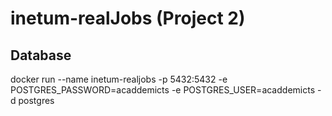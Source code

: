 # inetum-realJobs (Project 2)
## Database
docker run --name inetum-realjobs -p 5432:5432 -e POSTGRES_PASSWORD=acaddemicts -e POSTGRES_USER=acaddemicts -d postgres

